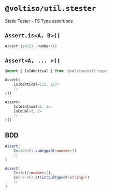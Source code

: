 # `@voltiso/util.stester`

Static Tester - TS Type assertions.

## `Assert.is<A, B>()`

```ts
Assert.is<123, number>()
```

## `Assert<A, ... >()`

```ts
import { IsIdentical } from '@voltiso/util.type'

Assert<
	IsIdentical<123, 123>
	//
>()

Assert<
	IsIdentical<1, 1>,
	IsEqual<2, 2>
	//
>()
```

## BDD

```ts
Assert(
	Is<123>().subtypeOf<number>()
	//
)

Assert(
	Is<1>()<number>(),
	Is<'a'>().strictSubtypeOf<string>()
	//
)
```
